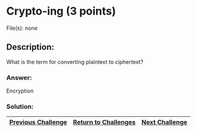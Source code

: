 # Crypto-ing (3 points)

File(s): none

## Description:

What is the term for converting plaintext to ciphertext?

### Answer:

Encryption

### Solution:



| [Previous Challenge](/Challenges/Operate-And-Maintain/8) | [Return to Challenges](/Challenges/../../../#modules) | [Next Challenge](/Challenges/Oversee-And-Govern/2) |
| :------- | :-----: | ------: |